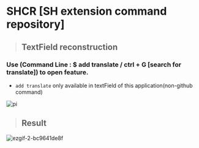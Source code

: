 # SHCR [SH extension command repository]
### 
> ## TextField reconstruction 
### Use (Command Line : $ add translate / ctrl + G [search for translate]) to open feature.

*  `add translate` only available in textField of this application(non-github command)

![pi](https://github.com/WeiberNoname/PortablePractice/assets/129390032/dfbfff4a-2d66-48bc-a970-d039b52eaec9)
> ## Result 
	 
![ezgif-2-bc9641de8f](https://github.com/WeiberNoname/PortablePractice/assets/129390032/545fb3d1-e880-45fc-857c-43ce04352c34)
